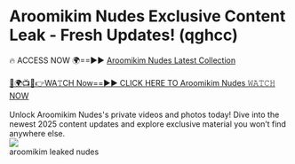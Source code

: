 # Aroomikim Nudes Exclusive Content Leak - Fresh Updates! (qghcc)

🔥 ACCESS NOW 🌍==►► <a href="https://tinyurl.com/2mz8nhtm" rel="nofollow">Aroomikim Nudes Latest Collection</a>
<br><br>
[🔴🌍📺📱👉WA𝚃CH Now==►► CLICK HERE TO Aroomikim Nudes 𝚆𝙰𝚃𝙲𝙷 NOW](https://tinyurl.com/2mz8nhtm)
<br><br>
Unlock Aroomikim Nudes's private videos and photos today! Dive into the newest 2025 content updates and explore exclusive material you won’t find anywhere else.
<br>
<a href="https://tinyurl.com/2mz8nhtm" rel="nofollow" data-target="animated-image.originalLink"><img src="https://camo.githubusercontent.com/8a4f000d20f83aca3bf7ec5f350d767afa0574a8a352519fd8cfa583a6f93a33/68747470733a2f2f692e696d6775722e636f6d2f644a486b345a712e676966" data-canonical-src="https://i.imgur.com/dJHk4Zq.gif" style="max-width: 100%; display: inline-block;" data-target="animated-image.originalImage"></a>
<br>
aroomikim leaked nudes